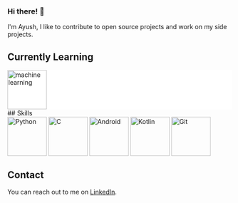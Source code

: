 

### Hi there! 👋

I'm Ayush, I like to contribute to open source projects and work on my side projects.

## Currently Learning 
<div style="background-color:white">
<img src="https://user-images.githubusercontent.com/37068133/229576745-34088067-f902-462d-b94e-81c8454c0450.png" height="88px" alt="machine learning"/>
</div>
## Skills

<div style="display:flex;gap:4px">
<img src="https://user-images.githubusercontent.com/37068133/229571365-85b919ca-a387-4944-a153-bb10e0dedbd9.png" height="88px" alt="Python" />
<img src="https://user-images.githubusercontent.com/37068133/229572132-8fed66dc-a347-4665-8199-8dd59367d11d.png" height="88px" alt="C" />
<img src="https://user-images.githubusercontent.com/37068133/229572995-1a9829a8-cc84-4541-aba2-31c8d5df105c.png" height="88px" alt="Android"/>
<img src="https://user-images.githubusercontent.com/37068133/229574042-557d0c5f-2379-46cb-aa1a-419fa2d3dcc9.png" height="88px" alt="Kotlin" />
<img src="https://user-images.githubusercontent.com/37068133/229575269-a963ac10-8864-4aa4-bf3d-2461b8468f56.png" height="88px" alt="Git" />
</div>

## Contact

You can reach out to me on [LinkedIn](https://www.linkedin.com/in/ayushs2003).

